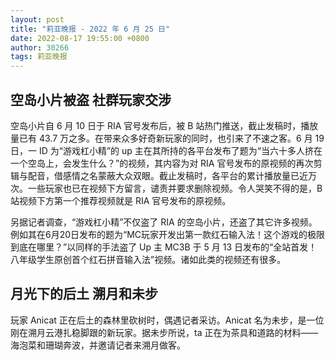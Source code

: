 ```yaml
---
layout: post
title: "莉亚晚报 - 2022 年 6 月 25 日"
date: 2022-08-17 19:55:00 +0800
author: 30266
tags: 莉亚晚报
---
```


## 空岛小片被盗 社群玩家交涉
空岛小片自 6 月 10 日于 RIA 官号发布后，被 B 站热门推送，截止发稿时，播放量已有 43.7 万之多。在带来众多好奇新玩家的同时，也引来了不速之客。6 月 19 日，一 ID 为“游戏杠小精”的 up 主在其所持的各平台发布了题为“当六十多人挤在一个空岛上，会发生什么？”的视频，其内容为对 RIA 官号发布的原视频的再次剪辑与配音，借感情之名蒙蔽大众双眼。截止发稿时，各平台的累计播放量已近万次。一些玩家也已在视频下方留言，谴责并要求删除视频。令人哭笑不得的是，B 站视频下方第一个推荐视频就是 RIA 官号发布的原视频。

另据记者调查，“游戏杠小精”不仅盗了 RIA 的空岛小片，还盗了其它许多视频。例如其在6月20日发布的题为“MC玩家开发出第一款红石输入法！这个游戏的极限到底在哪里？”以同样的手法盗了 Up 主 MC3B 于 5 月 13 日发布的“全站首发！八年级学生原创首个红石拼音输入法”视频。诸如此类的视频还有很多。

## 月光下的后土 溯月和未步
玩家 Anicat 正在后土的森林里砍树时，偶遇记者采访。Anicat 名为未步，是一位刚在溯月云港扎稳脚跟的新玩家。据未步所说，ta 正在为茶具和道路的材料——海泡菜和珊瑚奔波，并邀请记者来溯月做客。